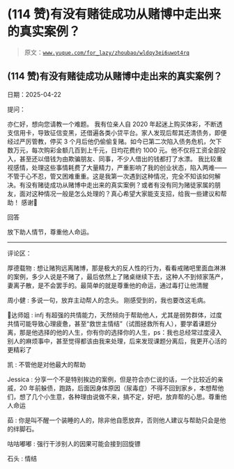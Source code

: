 # (114 赞)有没有赌徒成功从赌博中走出来的真实案例？

> 原文：[`www.yuque.com/for_lazy/zhoubao/wldqy3ei6uwot4rq`](https://www.yuque.com/for_lazy/zhoubao/wldqy3ei6uwot4rq)

## (114 赞)有没有赌徒成功从赌博中走出来的真实案例？

日期：2025-04-22

提问：

亦仁好，想向您请教一个难题。
我有位亲人自 2020 年起迷上购买体彩，不断透支信用卡，导致征信变黑，还借遍各类小贷平台。家人发现后帮其还清债务，即便经过严厉管教，停买 3 个月后他仍偷偷复赌。如今已第二次陷入债务危机，欠下数万元，每次购彩金额几百到上千元，日均花费约 1000 元。他不仅将工资全部投入，甚至还以借钱为由欺骗朋友、同事，不少人借出的钱都打了水漂。
我比较重视感情，处理这些事情耗费了大量精力，严重影响了我的创业状态，陷入两难——不管于心不忍，管又困难重重。这是我第一次遇到这种情况，完全不知该如何解决。有没有赌徒成功从赌博中走出来的真实案例？或者有没有同为赌徒家属的朋友，面对这种情况一般是怎么处理的？真心希望大家能支支招，给我一些建议和帮助！
感谢🙏

回答

放下助人情节，尊重他人命运。

* * *

评论区：

厚德载物 : 想让赌狗远离赌博，那是极大的反人性的行为，看看戒赌吧里面血淋淋的案例，多少人说是不赌了，最后依然上了赌桌继续下去，这种人不到倾家荡产，妻离子散，是不会罢手的。最简单的就是尊重他的命运，通过毒打让他清醒

周小健 : 多说一句，放弃主动帮人的念头。 刚感受到的，我也要改这毛病。

🌊达师姐 : infj 有超强的共情能力，天然倾向于帮助他人，尤其是弱势群体，过度共情可能导致心理疲惫，甚至“救世主情结”（试图拯救所有人），要学着课题分离，那是他选择的他的人生，你有你的选择你的人生，ps：我也总经常过度浸入别人的麻烦事中，甚至觉得都该由我来处理，后来发现课题分离后，我更开心活的更精彩了

凯 : 不管他是对他最大的帮助

Jessica : 分享一个不是特别挨边的案例，但是符合亦仁说的话，一个比较近的亲戚，20 年前躲债，跑路，后面因身体原因（尿毒症）不得不回到家乡，本想帮他们，想了几个小生意，各种理由说做不来，搞不定，好吧，放弃帮的心思。尊重他人命运

茹 : 你是叫不醒一个装睡的人的，除非他自愿放弃，否则他人建议与帮助只会是他的绊脚石。

咕咕嘟嘟 : 强行干涉别人的因果可能会接到回旋镖

石头 : 情结